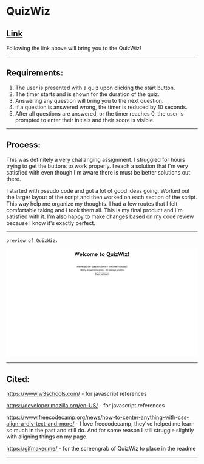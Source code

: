 # QuizWiz

[Link](https://kashane1.github.io/quiz-wiz/)
-----------
Following the link above will bring you to the QuizWiz!

-----------
Requirements:
-----------

1. The user is presented with a quiz upon clicking the start button.
2. The timer starts and is shown for the duration of the quiz.
3. Answering any question will bring you to the next question.
4. If a question is answered wrong, the timer is reduced by 10 seconds.
5. After all questions are answered, or the timer reaches 0, the user is prompted to enter their initials and their score is visible.

-----------
Process:
-----------
This was definitely a very challanging assignment. I struggled for hours trying to get the buttons to work properly. I reach a solution that I'm very satisfied with even though I'm aware there is must be better solutions out there. 

I started with pseudo code and got a lot of good ideas going. Worked out the larger layout of the script and then worked on each section of the script. This way help me organize my thoughts. I had a few routes that I felt comfortable taking and I took them all. This is my final product and I'm satisfied with it. I'm also happy to make changes based on my code review because I know it's exactly perfect.

-----------
```
preview of QuizWiz:
```
![Image](./assets/images/quizwiz_gifmaker.gif "screenshot of the QuizWiz opening page")

-----------
Cited:
-----------
https://www.w3schools.com/ - for javascript references

https://developer.mozilla.org/en-US/ - for javascript references

https://www.freecodecamp.org/news/how-to-center-anything-with-css-align-a-div-text-and-more/ - I love freecodecamp, they've helped me learn so much in the past and still do. And for some reason I still struggle slightly with aligning things on my page

https://gifmaker.me/ - for the screengrab of QuizWiz to place in the readme

-----------